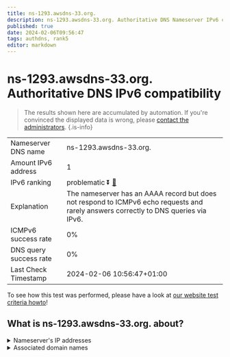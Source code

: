 ```yaml
---
title: ns-1293.awsdns-33.org.
description: ns-1293.awsdns-33.org. Authoritative DNS Nameserver IPv6 compatibility
published: true
date: 2024-02-06T09:56:47
tags: authdns, rank5
editor: markdown
---
```


# ns-1293.awsdns-33.org. Authoritative DNS IPv6 compatibility

> The results shown here are accumulated by automation. If you're convinced the displayed data is wrong, please [contact the administrators](/howto/chat). 
{.is-info}




|   |   |
| - | - |
| Nameserver DNS name | ns-1293.awsdns-33.org.
| Amount IPv6 address | 1
| IPv6 ranking | problematic :arrow_double_down: [🔗](/howto/ranking) |
| Explanation | The nameserver has an AAAA record but does not respond to ICMPv6 echo requests and rarely answers correctly to DNS queries via IPv6. |
| ICMPv6 success rate | 0%|
| DNS query success rate | 0% |
| Last Check Timestamp | 2024-02-06 10:56:47+01:00 |

To see how this test was performed, please have a look at [our website test criteria howto](/howto/testcriteria/authdns)!


## What is ns-1293.awsdns-33.org. about?




<details>
<summary>Nameserver's IP addresses</summary>

2600:9000:5305:d00::1

</details>



<details>
<summary>Associated domain names</summary>

fauna.com

</details>
